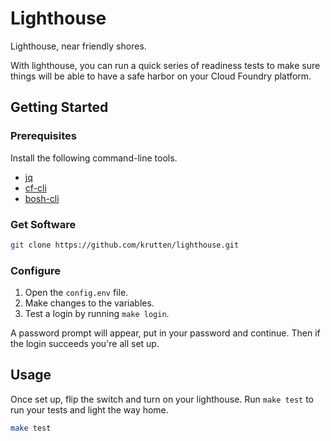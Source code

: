 # Lighthouse

Lighthouse, near friendly shores.

With lighthouse, you can run a quick series of readiness tests to make sure things will be able to have a safe harbor on your Cloud Foundry platform.

## Getting Started

### Prerequisites

Install the following command-line tools. 

* [jq](https://stedolan.github.io/jq/download/)
* [cf-cli](https://docs.cloudfoundry.org/cf-cli/install-go-cli.html)
* [bosh-cli](https://bosh.io/docs/cli-v2-install/)

### Get Software

```bash
git clone https://github.com/krutten/lighthouse.git
```

### Configure

1. Open the `config.env` file.
2. Make changes to the variables.
3. Test a login by running `make login`.

A password prompt will appear, put in your password and continue.  Then if the login succeeds you're all set up.

## Usage

Once set up, flip the switch and turn on your lighthouse.  Run `make test` to run your tests and light the way home.

```bash
make test
```